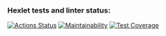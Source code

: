 ### Hexlet tests and linter status:
[![Actions Status](https://github.com/improvermen/java-project-61/actions/workflows/hexlet-check.yml/badge.svg)](https://github.com/improvermen/java-project-61/actions)
[![Maintainability](https://api.codeclimate.com/v1/badges/d9de45fa282e4f8ce78b/maintainability)](https://codeclimate.com/github/improvermen/java-project-61/maintainability)
[![Test Coverage](https://api.codeclimate.com/v1/badges/d9de45fa282e4f8ce78b/test_coverage)](https://codeclimate.com/github/improvermen/java-project-61/test_coverage)
